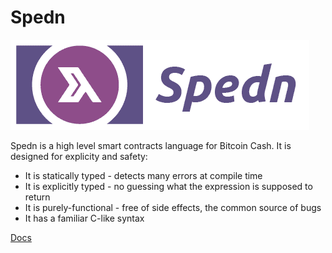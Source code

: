 Spedn
=================================

![logo](/images/spedn-logo-cashwave-144.png "Spedn")

Spedn is a high level smart contracts language for Bitcoin Cash.
It is designed for explicity and safety:

* It is statically typed - detects many errors at compile time
* It is explicitly typed - no guessing what the expression is supposed to return
* It is purely-functional - free of side effects, the common source of bugs
* It has a familiar C-like syntax

[Docs](http://spedn.rtfd.io)
